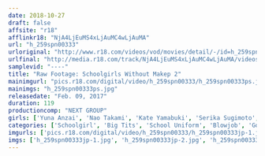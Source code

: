 ```yaml
---
date: 2018-10-27
draft: false
affsite: "r18"
afflinkr18: "NjA4LjEuMS4xLjAuMC4wLjAuMA"
url: "h_259spn00333"
urloriginal: "http://www.r18.com/videos/vod/movies/detail/-/id=h_259spn00333"
urlfinal: "http://media.r18.com/track/NjA4LjEuMS4xLjAuMC4wLjAuMA/videos/vod/movies/detail/-/id=h_259spn00333"
samplevid: "----"
title: "Raw Footage: Schoolgirls Without Makep 2"
mainimgurl: "pics.r18.com/digital/video/h_259spn00333/h_259spn00333ps.jpg"
mainimgs: "h_259spn00333ps.jpg"
releasedate: "Feb. 09, 2017"
duration: 119
productioncomp: "NEXT GROUP"
girls: ['Yuna Anzai', 'Nao Takami', 'Kate Yamabuki', 'Serika Sugimoto', 'Yu Hayakawa', 'Kanako Kawai', 'Rika Kurita', 'Miyu Okano', 'Yui Koike']
categories: ['Schoolgirl', 'Big Tits', 'School Uniform', 'Blowjob', 'Gonzo']
imgurls: ['pics.r18.com/digital/video/h_259spn00333/h_259spn00333jp-1.jpg', 'pics.r18.com/digital/video/h_259spn00333/h_259spn00333jp-2.jpg', 'pics.r18.com/digital/video/h_259spn00333/h_259spn00333jp-3.jpg', 'pics.r18.com/digital/video/h_259spn00333/h_259spn00333jp-4.jpg', 'pics.r18.com/digital/video/h_259spn00333/h_259spn00333jp-5.jpg', 'pics.r18.com/digital/video/h_259spn00333/h_259spn00333jp-6.jpg', 'pics.r18.com/digital/video/h_259spn00333/h_259spn00333jp-7.jpg', 'pics.r18.com/digital/video/h_259spn00333/h_259spn00333jp-8.jpg', 'pics.r18.com/digital/video/h_259spn00333/h_259spn00333jp-9.jpg', 'pics.r18.com/digital/video/h_259spn00333/h_259spn00333jp-10.jpg', 'pics.r18.com/digital/video/h_259spn00333/h_259spn00333jp-11.jpg', 'pics.r18.com/digital/video/h_259spn00333/h_259spn00333jp-12.jpg', 'pics.r18.com/digital/video/h_259spn00333/h_259spn00333jp-13.jpg', 'pics.r18.com/digital/video/h_259spn00333/h_259spn00333jp-14.jpg', 'pics.r18.com/digital/video/h_259spn00333/h_259spn00333jp-15.jpg', 'pics.r18.com/digital/video/h_259spn00333/h_259spn00333jp-16.jpg', 'pics.r18.com/digital/video/h_259spn00333/h_259spn00333jp-17.jpg', 'pics.r18.com/digital/video/h_259spn00333/h_259spn00333jp-18.jpg', 'pics.r18.com/digital/video/h_259spn00333/h_259spn00333jp-19.jpg', 'pics.r18.com/digital/video/h_259spn00333/h_259spn00333jp-20.jpg']
imgs: ['h_259spn00333jp-1.jpg', 'h_259spn00333jp-2.jpg', 'h_259spn00333jp-3.jpg', 'h_259spn00333jp-4.jpg', 'h_259spn00333jp-5.jpg', 'h_259spn00333jp-6.jpg', 'h_259spn00333jp-7.jpg', 'h_259spn00333jp-8.jpg', 'h_259spn00333jp-9.jpg', 'h_259spn00333jp-10.jpg', 'h_259spn00333jp-11.jpg', 'h_259spn00333jp-12.jpg', 'h_259spn00333jp-13.jpg', 'h_259spn00333jp-14.jpg', 'h_259spn00333jp-15.jpg', 'h_259spn00333jp-16.jpg', 'h_259spn00333jp-17.jpg', 'h_259spn00333jp-18.jpg', 'h_259spn00333jp-19.jpg', 'h_259spn00333jp-20.jpg']
---
```

